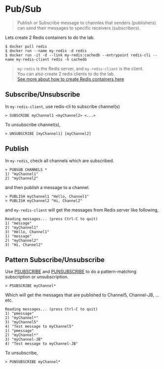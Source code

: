 # Pub/Sub

> Publish or Subscribe message to channles that senders (publishers) can send their messages to specific receivers (subscribers). 

Lets create 2 Redis containers to do the lab.

```
$ docker pull redis
$ docker run --name my-redis -d redis
$ docker run -it -d --link my-redis:cachedb --entrypoint redis-cli --name my-redis-client redis -h cachedb 
```

> `my-redis` is the Redis server, and `my-redis-client` is the client.<br />
> You can also create 2 redis clients to do the lab. <br />
> [See more about how to create Redis containers here](https://github.com/KarateJB/eBooks/tree/master/Docker/10.%20Redis)


## Subscribe/Unsubscribe

In `my-redis-client`, use redis-cli to subscribe channel(s)

```
> SUBSCRIBE myChannel1 <myChannel2> <...>
```


To unsubscribe channel(s), 

```
> UNSUBSCRIBE [myChannel1] [myChannel2]
```



## Publish

In `my-redis`, check all channels which are subscribed.

```
> PUBSUB CHANNELS *
1) "myChannel1"
2) "myChannel2"
```


and then publish a message to a channel.

```
> PUBLISH myChannel1 "Hello, Channel1"
> PUBLISH myChannel2 "Hi, Channel2"
```

and `my-redis-client` will get the messages from Redis server like following,

```
Reading messages... (press Ctrl-C to quit)
1) "message"
2) "myChannel1"
3) "Hello, Channel1"
1) "message"
2) "myChannel2"
3) "Hi, Channel2"
```


## Pattern Subscribe/Unsubscribe

Use [PSUBSCRIBE](https://redis.io/commands/psubscribe) and [PUNSUBSCRIBE](https://redis.io/commands/punsubscribe) to do a pattern-matching subscription or unsubscription.

```
> PSUBSCRIBE myChannel*
```

Which will get the messages that are published to Channel5, Channel-JB, ... etc.

```
Reading messages... (press Ctrl-C to quit)
1) "pmessage"
2) "myChannel*"
3) "myChannel5"
4) "Test message to myChannel5"
1) "pmessage"
2) "myChannel*"
3) "myChannel-JB"
4) "Test message to myChannel-JB"
```

To unsubscribe, 

```
> PUNSUBSCRIBE myChannel*
```


